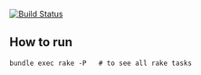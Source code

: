 
[![Build Status](https://travis-ci.org/bonniecpk/fortune.svg?branch=travis)](https://travis-ci.org/bonniecpk/fortune)

## How to run
    bundle exec rake -P   # to see all rake tasks
